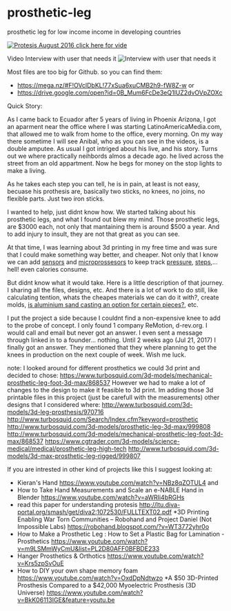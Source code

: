 # prosthetic-leg
prosthetic leg for low income income in developing countries




[![Protesis August 2016 click here for vide](https://i.ytimg.com/vi/ycOXtW6hJTM/1.jpg?time=1502308860567)](https://www.youtube.com/watch?v=ycOXtW6hJTM&feature=youtu.be)


Video Interview with user that needs it
![Interview with user that needs it](https://i.ytimg.com/vi/e3BEWLO6Q98/2.jpg?time=1502308924221)


Most files are too big for Github. so you can find them:
* https://mega.nz/#F!OVclDbKL!77xSua6xuCMB2h9-fW8Z-w
or 
* https://drive.google.com/open?id=0B_Mum6FcDe3eQ1lUZ2dvOVpZOXc

Quick Story:

As I came back to Ecuador after 5 years of living in Phoenix Arizona, I got an aparment near the office where I was starting LatinoAmericaMedia.com, that allowed me to walk from home to the office, every morning. On my way there sometime I will see Anibal, who as you can see in the videos, is a double amputee.
As usual I got intriged about his live, and his story. Turns out we where practically neihbords almos a decade ago. he lived across the street from an old appartment. 
Now he begs for money on the stop lights to make a living. 

As he takes each step you can tell, he is in pain, at least is not easy, becuase his prothesis are, basically two sticks, no knees, no joins, no flexible parts. Just two iron sticks. 

I wanted to help, just didnt know how. We started talking about his prosthetic legs, and what I found out blew my mind.
Those prosthetic legs, are $3000 each, not only that mantaining them is around $500 a year. And to add injury to insult, they are not that great as you can see. 

At that time, I was learning about 3d printing in my free time and was sure that I could make something way better, and cheaper. 
Not only that I know we can add  [sensors](http://www.trossenrobotics.com/c/arduino-sensors.aspx) and [microprossesors](https://www.arduino.cc/) to keep track [pressure](http://www.instructables.com/id/Arduino-pressure-sensor-FSR-with-LCD-display/), [steps](http://www.ebay.com/bhp/pressure-sensor-arduino),... hell! even calories consume.






But didnt know what it would take. Here is a little description of that journey. I sharing all the files, designs, etc. 
And there  is a lot of work to do still, like calculating tention, whats the cheapes materials we can do it with?, create molds, [is aluminium sand casting an option for certain pieces?](http://www.instructables.com/id/Learn-to-Do-Aluminum-Sand-Casting/), etc.

I put the project a side because I couldnt find a non-expensive knee to add to the probe of concept. I only found 1 company ReMotion, d-rev.org.
I would call and email but never got an answer. I even sent a message through linked in to a founder... nothing. 
Until 2 weeks ago (Jul 21, 2017) I finally got an answer. They mentioned that they where planning to get the knees in production on the next couple of week. Wish me luck.


note:
I looked around for different prosthetics we could 3d print and decided to chose:
https://www.turbosquid.com/3d-models/mechanical-prosthetic-leg-foot-3d-max/868537
However we had to make a lot of changes to the design to make it feasible to 3d print. Im adding those 3d printable files in this project (just be carefull with the measurements)
other designs that I considered where:
http://www.turbosquid.com/3d-models/3d-leg-prosthesis/970716
http://www.turbosquid.com/Search/Index.cfm?keyword=prosthetic
http://www.turbosquid.com/3d-models/prosthetic-leg-3d-max/999808
http://www.turbosquid.com/3d-models/mechanical-prosthetic-leg-foot-3d-max/868537
https://www.cgtrader.com/3d-models/science-medical/medical/prosthetic-leg-high-tech
http://www.turbosquid.com/3d-models/3d-max-prosthetic-leg-rigged/999807


If you are intrested in other kind of projects like this I suggest looking at:
* Kieran's Hand https://www.youtube.com/watch?v=NBz8qZOTUL4 
and 
* How to Take Hand Measurements and Scale an e-NABLE Hand in Blender https://www.youtube.com/watch?v=aWRIi4bRGHs
* read this paper for understanding protesis http://ltu.diva-portal.org/smash/get/diva2:1072530/FULLTEXT02.pdf
*3D Printing Enabling War Torn Communities – Robohand and Project Daniel (Not Impossible Labs) https://robohand.blogspot.com/?v=WT3772yhr0o
* How to Make a Prosthetic Leg : How to Set a Plastic Bag for Lamination - Prosthetics https://www.youtube.com/watch?v=m9LSMmWyCmU&list=PL2D80AFF0BFBDE233
* Hanger Prosthetics & Orthotics https://www.youtube.com/watch?v=Krs5zpSvOuE
* How to DIY your own shape memory foam https://www.youtube.com/watch?v=OxdDpNdtwzo
*A $50 3D-Printed Prosthesis Compared to a $42,000 Myoelectric Prosthesis (3D Universe) https://www.youtube.com/watch?v=BkK06113IGE&feature=youtu.be
